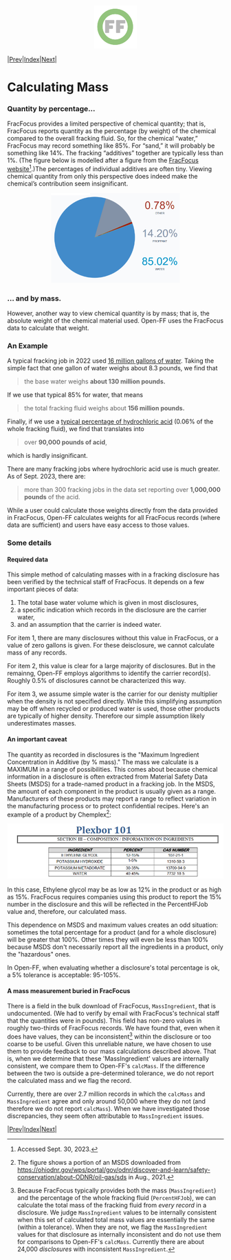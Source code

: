 <center> <img src="images/header_logo.png" width="100"/></center>
<!-- this is a test of a comment 
To do:
--->

|[Prev](Resolving_chemical_identity.md)|[Index](Top.md)|[Next](Standardizing_text_fields.md)|
# Calculating Mass


### Quantity by percentage...
FracFocus provides a limited perspective of chemical quantity; that is, FracFocus  reports quantity as the percentage (by weight) of the chemical compared to the overall fracking fluid. So, for the chemical “water,” FracFocus may record something like 85%.  For “sand,” it will probably be something like 14%. The fracking “additives” together are typically less than 1%. (The figure below is modelled after a figure from the [FracFocus website](https://fracfocus.org/learn/what-is-fracturing-fluid-made-of)[^1].)The percentages of individual additives are often tiny.  Viewing chemical quantity from only this perspective does indeed make the chemical’s contribution seem insignificant. 

[^1]: Accessed Sept. 30, 2023.

<center> <img src="images/quant_FF_pie.png" width="300"/></center>


### ... and by mass.

However, another way to view chemical quantity is by mass; that is, the absolute weight of the chemical material used. Open-FF uses the FracFocus data to calculate that weight. 

### An Example
A typical fracking job in 2022 used [16 million gallons of water](https://storage.googleapis.com/open-ff-browser/Open-FF_Scope_and_Aggregate_Stats.html#water_use). Taking the simple fact that one gallon of water weighs about 8.3 pounds, we find that 
> the base water weighs **about 130 million pounds.** 


If we use that typical 85% for water, that means 

> the total fracking fluid weighs about **156 million pounds.**

Finally, if we use a [typical percentage of hydrochloric acid](https://storage.googleapis.com/open-ff-browser/7647-01-0/analysis_7647-01-0.html#detailedAbundance) (0.06% of the whole fracking fluid), we find that translates into 
> over **90,000 pounds of acid**,

which is hardly insignificant. 

There are many fracking jobs where hydrochloric acid use is much greater. As of Sept. 2023, there are:

> more than 300 fracking jobs in the data set reporting over **1,000,000 pounds** of the acid.

While a user could calculate those weights directly from the data provided in FracFocus, Open-FF calculates weights for all FracFocus records (where data are sufficient) and users have easy access to those values. 

### Some details
#### Required data
This simple method of calculating masses with in a fracking disclosure has been verified by the technical staff of FracFocus.  It depends on a few important pieces of data: 
1. The total base water volume which is given in most disclosures,
1. a specific indication which records in the disclosure are the carrier water, 
1. and an assumption that the carrier is indeed water.

For item 1, there are many disclosures without this value in FracFocus, or a value of zero gallons is given. For these deisclosure, we cannot calculate mass of any records.

For item 2, this value is clear for a large majority of disclosures. But in the remainng, Open-FF employs algorithms to identify the carrier record(s). Roughly 0.5% of disclosures cannot be characterized this way.

For item 3, we assume simple water is the carrier for our denisty multiplier when the density is not specified directly.  While this simplifying assumption may be off when recycled or produced water is used, those other products are typically of higher density.  Therefore our simple assumption likely underestimates masses.

#### An important caveat
The quantity as recorded in disclosures is the "Maximum Ingredient Concentration in Additive (by % mass)." The mass we calculate is a MAXIMUM in a range of possibilities. This comes about because chemical information in a disclosure is often extracted from Material Safety Data Sheets (MSDS) for a trade-named product in a fracking job. In the MSDS, the amount of each component in the product is usually given as a range. Manufacturers of these products may report a range to reflect variation in the manufacturing process or to protect confidential recipes. Here's an example of a product by Chemplex[^2]:

<center> <img src="images/Plexbor_msds.png" width="700"/></center>

[^2]:The figure shows a portion of an MSDS downloaded from https://ohiodnr.gov/wps/portal/gov/odnr/discover-and-learn/safety-conservation/about-ODNR/oil-gas/sds in Aug., 2021.

In this case, Ethylene glycol may be as low as 12% in the product or as high as 15%. FracFocus requires companies using this product to report the 15% number in the disclosure and this will be reflected in the PercentHFJob value and, therefore, our calculated mass.

This dependence on MSDS and maximum values creates an odd situation: sometimes the total percentage for a product (and for a whole disclosure) will be greater that 100%. Other times they will even be less than 100% because MSDS don't necessarily report all the ingredients in a product, only the "hazardous" ones.

In Open-FF, when evaluating whether a disclosure's total percentage is ok, a 5% tolerance is acceptable: 95-105%.

#### A mass measurement buried in FracFocus
There is a field in the bulk download of FracFocus, `MassIngredient`, that is undocumented. (We had to verify by email with FracFocus's technical staff that the quantities were in pounds).  This field has non-zero values in roughly two-thirds of FracFocus records. We have found that, even when it does have values, they can be inconsistent[^3] within the disclosure or too coarse to be useful. Given this unreliable nature, we have chosen to use them to provide feedback to our mass calculations described above.   That is, when we determine that these 'MassIngredient' values are internally consistent, we compare them to Open-FF's `calcMass`.  If the difference between the two is outside a pre-determined tolerance, we do not report the calculated mass and we flag the record.  

Currently, there are over 2.7 million records in which the `calcMass` and `MassIngredient` agree and only around 50,000 where they do not (and therefore we do not report `calcMass`). When we have investigated those discrepancies, they seem often attributable to `MassIngredient` issues.

[^3]: Because FracFocus typically provides both the mass (`MassIngredient`) and the percentage of the whole fracking fluid (`PercentHFJob`), we can calculate the total mass of the fracking fluid from *every record* in a disclosure.  We judge `MassIngredient` values to be internally consistent when this set of calculated total mass values are essentially the same (within a tolerance).  When they are not, we flag the `MassIngredient` values for that disclosure as internally inconsistent and do not use them for comparisons to Open-FF's `calcMass`. Currently there are about 24,000 *disclosures* with inconsistent `MassIngredient`.

|[Prev](Resolving_chemical_identity.md)|[Index](Top.md)|[Next](Standardizing_text_fields.md)|
